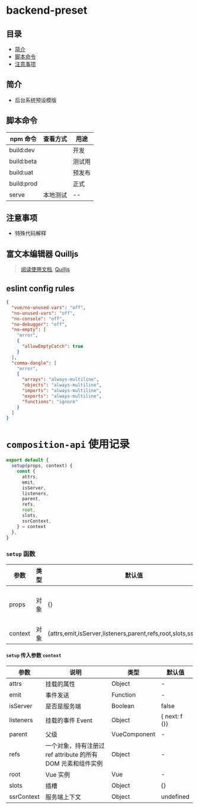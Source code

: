 # backend-preset

## 目录

- [简介](#简介)
- [脚本命令](#脚本命令)
- [注意事项](#注意事项)

## 简介

- 后台系统预设模版

## 脚本命令

| npm 命令   | 查看方式                    | 用途   |
| ---------- | --------------------------- | ------ |
| build:dev  |  | 开发   |
| build:beta |  | 测试用 |
| build:uat  |   | 预发布 |
| build:prod |       | 正式   |
| serve      | 本地测试                    | --     |

## 注意事项

- 特殊代码解释

## 富文本编辑器 Quilljs

> [阅读使用文档](https://github.com/surmon-china/vue-quill-editor), [Quilljs](https://github.com/quilljs/quill)

## eslint config rules

```json
{
  "vue/no-unused-vars": "off",
  "no-unused-vars": "off",
  "no-console": "off",
  "no-debugger": "off",
  "no-empty": [
    "error",
    {
      "allowEmptyCatch": true
    }
  ],
  "comma-dangle": [
    "error",
    {
      "arrays": "always-multiline",
      "objects": "always-multiline",
      "imports": "always-multiline",
      "exports": "always-multiline",
      "functions": "ignore"
    }
  ]
}
```

# `composition-api` 使用记录

```js
export default {
  setup(props, context) {
    const {
      attrs,
      emit,
      isServer,
      listeners,
      parent,
      refs,
      root,
      slots,
      ssrContext,
    } = context
  },
}
```

### `setup` 函数

| 参数    | 类型 | 默认值                                                            | 说明     |
| ------- | ---- | ----------------------------------------------------------------- | -------- |
| props   | 对象 | {}                                                                | 传入参数 |
| context | 对象 | {attrs,emit,isServer,listeners,parent,refs,root,slots,ssrContext} | -        |

#### `setup` 传入参数 `context`

| 参数       | 说明                                                         | 类型         | 默认值        |
| ---------- | ------------------------------------------------------------ | ------------ | ------------- |
| attrs      | 挂载的属性                                                   | Object       | -             |
| emit       | 事件发送                                                     | Function     | -             |
| isServer   | 是否是服务端                                                 | Boolean      | false         |
| listeners  | 挂载的事件 Event                                             | Object       | { next: f ()} |
| parent     | 父级                                                         | VueComponent | -             |
| refs       | 一个对象，持有注册过 ref attribute 的所有 DOM 元素和组件实例 | Object       | -             |
| root       | Vue 实例                                                     | Vue          | -             |
| slots      | 插槽                                                         | Object       | {}            |
| ssrContext | 服务端上下文                                                 | Object       | undefined     |
